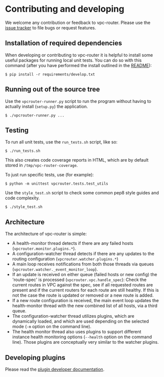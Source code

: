 # Contributing and developing

We welcome any contribution or feedback to vpc-router. Please use the [issue
tracker](https://github.com/romana/vpc-router/issues) to file bugs or request
features.


## Installation of required dependencies

When developing or contributing to vpc-router it is helpful to install some
useful packages for running local unit tests. You can do so with this command
(after you have performed the install outlined in the [README](README.md)):

    $ pip install -r requirements/develop.txt


## Running out of the source tree

Use the `vpcrouter-runner.py` script to run the program without having to
actually install (`setup.py`) the application.

    $ ./vpcrouter-runner.py ...


## Testing

To run all unit tests, use the `run_tests.sh` script, like so:

    $ ./run_tests.sh


This also creates code coverage reports in HTML, which are by default stored in
`/tmp/vpc-router-coverage`.


To just run specific tests, use (for example):

    $ python -m unittest vpcrouter.tests.test_utils


Use the `style_test.sh` script to check some common pep8 style guides and
code complexity.

    $ ./style_test.sh


## Architecture

The architecture of vpc-router is simple:

* A health-monitor thread detects if there are any failed hosts
  (`vpcrouter.monitor.plugins.*`).
* A configuration-watcher thread detects if there are any updates to the
  routing configuration (`vpcrouter.watcher.plugins.*`)
* A main loop receives notifications from both those threads via queues
  (`vpcrouter.watcher._event_monitor_loop`).
* If an update is received on either queue (failed hosts or new config) the
  'route-spec' is processed (`vpcrouter.vpc.handle_spec`): Check the current
  routes in VPC against the spec, see if all requested routes are present and
  if the current routers for each route are still healthy. If this is not the
  case the route is updated or removed or a new route is added.
* If a new route configuration is received, the main event loop updates the
  health-monitor thread with the new combined list of all hosts, via a third
  queue.
* The configuration-watcher thread utilizes plugins, which are dynamically
  loaded, and which are used depending on the selected mode (`-m` option on the
  command line).
* The health monitor thread also uses plugins to support different instance
  health monitoring options (`--health` option on the command line). Those
  plugins are conceptually very similar to the watcher plugins.

## Developing plugins

Please read the [plugin developer documentation](PLUGINS.md).

